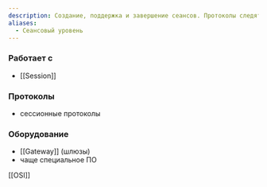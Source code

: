 ```yaml
---
description: Создание, поддержка и завершение сеансов. Протоколы следят за состоянием сессии, прервана ли закачка и т.д.
aliases:
  - Сеансовый уровень
---
```

### Работает с

- [[Session]]

### Протоколы

- сессионные протоколы

### Оборудование

- [[Gateway]] (шлюзы)
- чаще специальное ПО

[[OSI]]